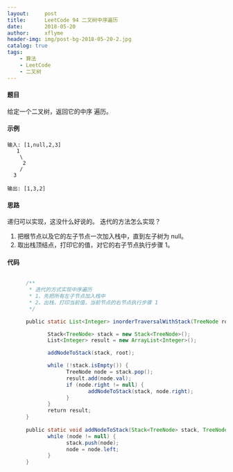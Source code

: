 ```yaml
---
layout:     post
title:      LeetCode 94 二叉树中序遍历
date:       2018-05-20
author:     xflyme
header-img: img/post-bg-2018-05-20-2.jpg
catalog: true
tags:
    - 算法
    - LeetCode
    - 二叉树
---
```



#### 题目

给定一个二叉树，返回它的中序 遍历。

#### 示例

    输入: [1,null,2,3]
       1
        \
         2
        /
      3

    输出: [1,3,2]
    
#### 思路

递归可以实现，这没什么好说的。
迭代的方法怎么实现？

1. 把根节点以及它的左子节点一次加入栈中，直到左子树为 null。
2. 取出栈顶结点，打印它的值，对它的右子节点执行步骤 1。

#### 代码
```java

      /**
       * 迭代的方式实现中序遍历
       * 1、先把所有左子节点加入栈中
       * 2、出栈，打印当前值，当前节点的右节点执行步骤 1 
       */

      public static List<Integer> inorderTraversalWithStack(TreeNode root) {

             Stack<TreeNode> stack = new Stack<TreeNode>();
             List<Integer> result = new ArrayList<Integer>();

             addNodeToStack(stack, root);

             while (!stack.isEmpty()) {
                   TreeNode node = stack.pop();
                   result.add(node.val);
                   if (node.right != null) {
                          addNodeToStack(stack, node.right);
                   }
             }
             return result;
      }
      
      public static void addNodeToStack(Stack<TreeNode> stack, TreeNode node) {
             while (node != null) {
                   stack.push(node);
                   node = node.left;
             }
      }

```

